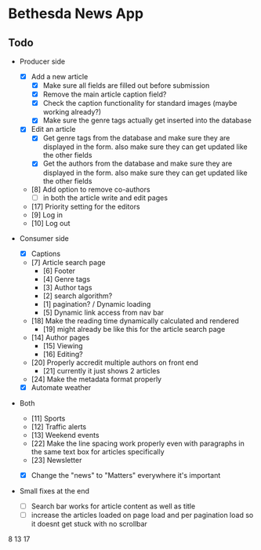 # Bethesda News App

## Todo

- Producer side
    - [x] Add a new article
        - [x] Make sure all fields are filled out before submission
        - [x] Remove the main article caption field?
        - [x] Check the caption functionality for standard images (maybe working already?)
        - [x] Make sure the genre tags actually get inserted into the database
    - [x] Edit an article
        - [x] Get genre tags from the database and make sure they are displayed in the form. also make sure they can get updated like the other fields
        - [x] Get the authors from the database and make sure they are displayed in the form. also make sure they can get updated like the other fields
    - [8] Add option to remove co-authors
        - [ ] in both the article write and edit pages
    - [17] Priority setting for the editors
    - [9] Log in
    - [10] Log out

- Consumer side
    - [x] Captions
    - [7] Article search page
        - [6] Footer
        - [4] Genre tags
        - [3] Author tags
        - [2] search algorithm?
        - [1] pagination? / Dynamic loading
        - [5] Dynamic link access from nav bar
    - [18] Make the reading time dynamically calculated and rendered
        - [19] might already be like this for the article search page 
    - [14] Author pages
        - [15] Viewing
        - [16] Editing?
    - [20] Properly accredit multiple authors on front end
        - [21] currently it just shows 2 articles
    - [24] Make the metadata format properly
    - [x] Automate weather

- Both
    - [11] Sports
    - [12] Traffic alerts
    - [13] Weekend events
    - [22] Make the line spacing work properly even with paragraphs in the same text box for articles specifically
    - [23] Newsletter
    - [x] Change the "news" to "Matters" everywhere it's important


- Small fixes at the end
    - [ ] Search bar works for article content as well as title
    - [ ] increase the articles loaded on page load and per pagination load so it doesnt get stuck with no scrollbar

8
13
17